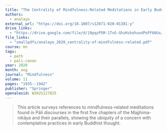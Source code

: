 ```yaml
---
title: "The Centrality of Mindfulness-Related Meditations in Early Buddhist Discourse"
authors:
  - analayo
external_url: "https://doi.org/10.1007/s12671-020-01381-y"
drive_links:
  - "https://drive.google.com/file/d/19pqzP5M-1TvG-GhzHzkohuxdPoFF66Ux/view?usp=drivesdk"
file_links:
  - "smallpdfs/analayo_2020_centrality-of-mindfulness-related.pdf"
course: mn
tags:
  - path
  - pali-canon
year: 2020
month: aug
journal: "Mindfulness"
volume: 11
pages: "1935--1942"
publisher: "Springer"
openalexid: W3025127825
---
```


> This article surveys references to mindfulness-related meditations found in Pāli discourses in the first five chapters of the Majjhima-nikāya and their parallels, showing the ubiquity of a concern with contemplative practices in early Buddhist thought.
